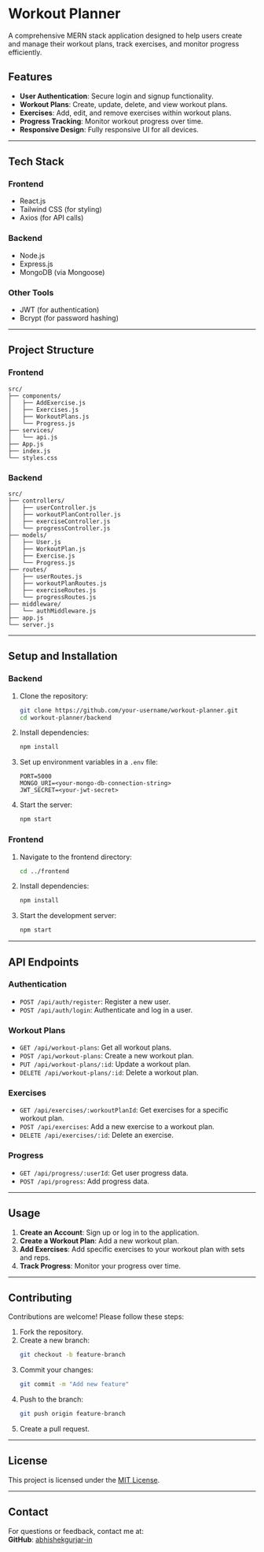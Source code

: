 

# **Workout Planner**

A comprehensive MERN stack application designed to help users create and manage their workout plans, track exercises, and monitor progress efficiently.

## **Features**

- **User Authentication**: Secure login and signup functionality.
- **Workout Plans**: Create, update, delete, and view workout plans.
- **Exercises**: Add, edit, and remove exercises within workout plans.
- **Progress Tracking**: Monitor workout progress over time.
- **Responsive Design**: Fully responsive UI for all devices.

---

## **Tech Stack**

### **Frontend**
- React.js
- Tailwind CSS (for styling)
- Axios (for API calls)

### **Backend**
- Node.js
- Express.js
- MongoDB (via Mongoose)

### **Other Tools**
- JWT (for authentication)
- Bcrypt (for password hashing)

---

## **Project Structure**

### **Frontend**
```
src/
├── components/
│   ├── AddExercise.js
│   ├── Exercises.js
│   ├── WorkoutPlans.js
│   └── Progress.js
├── services/
│   └── api.js
├── App.js
├── index.js
└── styles.css
```

### **Backend**
```
src/
├── controllers/
│   ├── userController.js
│   ├── workoutPlanController.js
│   ├── exerciseController.js
│   └── progressController.js
├── models/
│   ├── User.js
│   ├── WorkoutPlan.js
│   ├── Exercise.js
│   └── Progress.js
├── routes/
│   ├── userRoutes.js
│   ├── workoutPlanRoutes.js
│   ├── exerciseRoutes.js
│   └── progressRoutes.js
├── middleware/
│   └── authMiddleware.js
├── app.js
└── server.js
```

---

## **Setup and Installation**

### **Backend**
1. Clone the repository:
   ```bash
   git clone https://github.com/your-username/workout-planner.git
   cd workout-planner/backend
   ```

2. Install dependencies:
   ```bash
   npm install
   ```

3. Set up environment variables in a `.env` file:
   ```env
   PORT=5000
   MONGO_URI=<your-mongo-db-connection-string>
   JWT_SECRET=<your-jwt-secret>
   ```

4. Start the server:
   ```bash
   npm start
   ```

### **Frontend**
1. Navigate to the frontend directory:
   ```bash
   cd ../frontend
   ```

2. Install dependencies:
   ```bash
   npm install
   ```

3. Start the development server:
   ```bash
   npm start
   ```

---

## **API Endpoints**

### **Authentication**
- `POST /api/auth/register`: Register a new user.
- `POST /api/auth/login`: Authenticate and log in a user.

### **Workout Plans**
- `GET /api/workout-plans`: Get all workout plans.
- `POST /api/workout-plans`: Create a new workout plan.
- `PUT /api/workout-plans/:id`: Update a workout plan.
- `DELETE /api/workout-plans/:id`: Delete a workout plan.

### **Exercises**
- `GET /api/exercises/:workoutPlanId`: Get exercises for a specific workout plan.
- `POST /api/exercises`: Add a new exercise to a workout plan.
- `DELETE /api/exercises/:id`: Delete an exercise.

### **Progress**
- `GET /api/progress/:userId`: Get user progress data.
- `POST /api/progress`: Add progress data.

---

## **Usage**

1. **Create an Account**: Sign up or log in to the application.
2. **Create a Workout Plan**: Add a new workout plan.
3. **Add Exercises**: Add specific exercises to your workout plan with sets and reps.
4. **Track Progress**: Monitor your progress over time.

---

## **Contributing**

Contributions are welcome! Please follow these steps:
1. Fork the repository.
2. Create a new branch:
   ```bash
   git checkout -b feature-branch
   ```
3. Commit your changes:
   ```bash
   git commit -m "Add new feature"
   ```
4. Push to the branch:
   ```bash
   git push origin feature-branch
   ```
5. Create a pull request.

---

## **License**

This project is licensed under the [MIT License](LICENSE).

---

## **Contact**

For questions or feedback, contact me at:  
**GitHub**: [abhishekgurjar-in](https://github.com/abhishekgurjar-in)  


